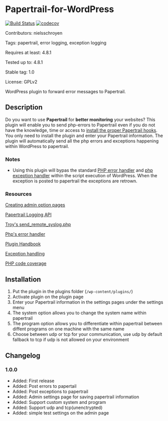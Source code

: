 # Papertrail-for-WordPress
[![Build Status](https://travis-ci.org/nielsschroyen/Papertrail-for-WordPress.svg?branch=master)](https://travis-ci.org/nielsschroyen/Papertrail-for-WordPress)
[![codecov](https://codecov.io/gh/nielsschroyen/Papertrail-for-WordPress/branch/master/graph/badge.svg)](https://codecov.io/gh/nielsschroyen/Papertrail-for-WordPress)

Contributors: nielsschroyen

Tags: papertrail, error logging, exception logging

Requires at least: 4.8.1

Tested up to: 4.8.1

Stable tag: 1.0

License: GPLv2


WordPress plugin to forward error messages to Papertrail.

## Description
Do you want to use **Papertrail** for **better monitoring** your websites? This plugin will enable you to send php-errors to Papertrail even if you do not have the knowledge, time or access to [install the proper Papertrail hooks](http://help.papertrailapp.com/kb/configuration/configuring-centralized-logging-from-php-apps/). You only need to install the plugin and enter your Papertrail information.
The plugin will automatically send all the php errors and exceptions happening within WordPress to papertrail.

### Notes
- Using this plugin will bypas the standard [PHP error handler](http://php.net/manual/en/function.set-error-handler.php) and [php exception handler](http://php.net/manual/en/function.set-exception-handler.php) within the script execution of WordPress. When the exception is posted to papertrail the exceptions are retrown.  

### Resources
[Creating admin option pages](https://codex.wordpress.org/Creating_Options_Pages)

[Papertrail Logging API](https://github.com/sc0ttkclark/papertrail)

[Troy's send_remote_syslog.php](https://gist.github.com/troy/2220679)

[Php's error handler](http://php.net/manual/en/function.set-error-handler.php)

[Plugin Handbook](https://developer.wordpress.org/plugins)

[Exception handling](https://stackoverflow.com/questions/5551668/what-are-the-best-practices-for-catching-and-re-throwing-exceptions)

[PHP code coverage](https://github.com/codecov/example-php)

## Installation
 1. Put the plugin in the plugins folder (`/wp-content/plugins/`)
 2. Activate plugin on the plugin page
 3. Enter your Papertrail information in the settings pages under the settings menu
 4. The system option allows you to change the system name within papertrail
 5. The program option allows you to differentiate within papertrail between diffent programs on one machine with the same name
 6. Choose between udp or tcp for your communication, use udp by default fallback to tcp if udp is not allowed on your environment

## Changelog
### 1.0.0
- Added: First release
- Added: Post errors to papertail
- Added: Post exceptions to papertrail
- Added: Admin settings page for saving papertrail information
- Added: Support custom system and program
- Added: Support udp and tcp(unenctrypted)
- Added: simple test settings on the admin page

